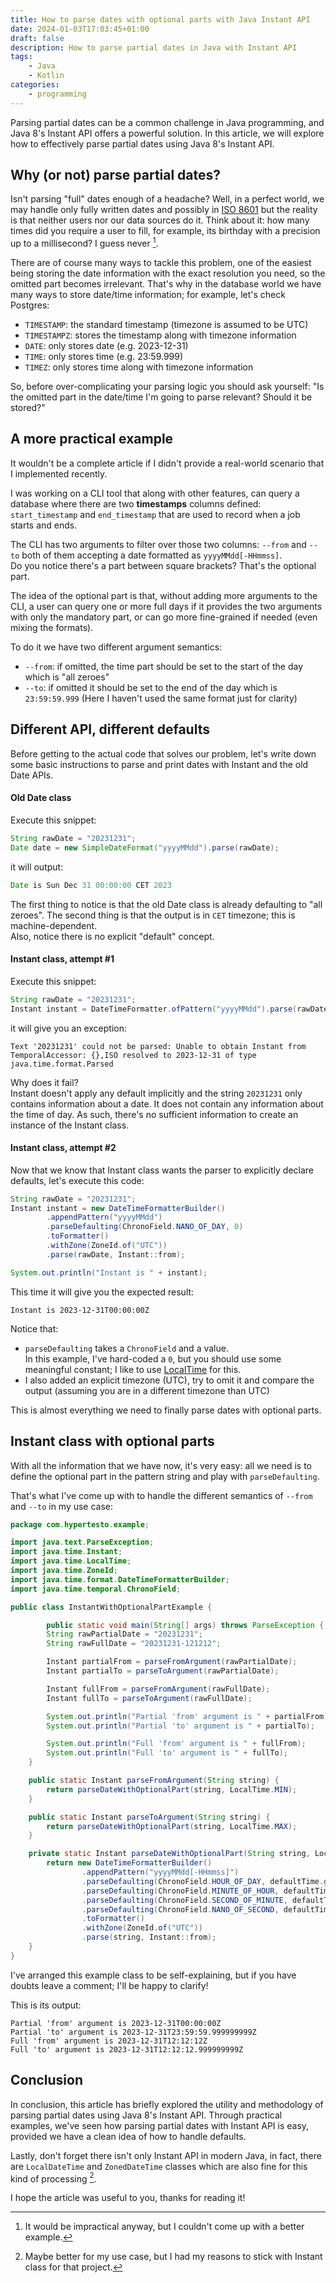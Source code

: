 ```yaml
---
title: How to parse dates with optional parts with Java Instant API
date: 2024-01-03T17:03:45+01:00
draft: false
description: How to parse partial dates in Java with Instant API
tags:
    - Java
    - Kotlin
categories:
    - programming
---
```

Parsing partial dates can be a common challenge in Java programming, and Java 8's Instant API offers a powerful solution. In this article, we will explore how to effectively parse partial dates using Java 8's Instant API.

## Why (or not) parse partial dates?
Isn't parsing "full" dates enough of a headache?
Well, in a perfect world, we may handle only fully written dates and possibly in [ISO 8601](https://it.wikipedia.org/wiki/ISO_8601) but the reality is that neither users nor our data sources do it. Think about it: how many times did you require a user to fill, for example, its birthday with a precision up to a millisecond? I guess never [^0].

There are of course many ways to tackle this problem, one of the easiest being storing the date information with the exact resolution you need, so the omitted part becomes irrelevant. That's why in the database world we have many ways to store date/time information; for example, let's check Postgres:

- `TIMESTAMP`: the standard timestamp (timezone is assumed to be UTC)
- `TIMESTAMPZ`: stores the timestamp along with timezone information
- `DATE`: only stores date (e.g. 2023-12-31)
- `TIME`: only stores time (e.g. 23:59.999)
- `TIMEZ`: only stores time along with timezone information

So, before over-complicating your parsing logic you should ask yourself: "Is the omitted part in the date/time I'm going to parse relevant? Should it be stored?"

## A more practical example
It wouldn't be a complete article if I didn't provide a real-world scenario that I implemented recently.

I was working on a CLI tool that along with other features, can query a database where there are two **timestamps** columns defined: `start_timestamp` and `end_timestamp` that are used to record when a job starts and ends.

The CLI has two arguments to filter over those two columns: `--from` and `--to` both of them accepting a date formatted as `yyyyMMdd[-HHmmss]`.  
Do you notice there's a part between square brackets? That's the optional part.

The idea of the optional part is that, without adding more arguments to the CLI, a user can query one or more full days if it provides the two arguments with only the mandatory part, or can go more fine-grained if needed (even mixing the formats).

To do it we have two different argument semantics:
- `--from`: if omitted, the time part should be set to the start of the day which is "all zeroes" 
- `--to`: if omitted it should be set to the end of the day which is `23:59:59.999` (Here I haven't used the same format just for clarity)

## Different API, different defaults
Before getting to the actual code that solves our problem, let's write down some basic instructions to parse and print dates with Instant and the old Date APIs.

#### Old Date class
Execute this snippet:
```java
String rawDate = "20231231";
Date date = new SimpleDateFormat("yyyyMMdd").parse(rawDate);
```
it will output:
```java
Date is Sun Dec 31 00:00:00 CET 2023
```
The first thing to notice is that the old Date class is already defaulting to "all zeroes". 
The second thing is that the output is in `CET` timezone; this is machine-dependent.  
Also, notice there is no explicit "default" concept.

#### Instant class, attempt #1
Execute this snippet:
```java
String rawDate = "20231231";
Instant instant = DateTimeFormatter.ofPattern("yyyyMMdd").parse(rawDate, Instant::from);
```
it will give you an exception:
```
Text '20231231' could not be parsed: Unable to obtain Instant from TemporalAccessor: {},ISO resolved to 2023-12-31 of type java.time.format.Parsed
```
Why does it fail?  
Instant doesn't apply any default implicitly and the string `20231231` only contains information about a date. It does not contain any information about the time of day. As such, there's no sufficient information to create an instance of the Instant class.

#### Instant class, attempt #2
Now that we know that Instant class wants the parser to explicitly declare defaults, let's execute this code:

```java
String rawDate = "20231231";
Instant instant = new DateTimeFormatterBuilder()
        .appendPattern("yyyyMMdd")
        .parseDefaulting(ChronoField.NANO_OF_DAY, 0)
        .toFormatter()
        .withZone(ZoneId.of("UTC"))
        .parse(rawDate, Instant::from);

System.out.println("Instant is " + instant);
```
This time it will give you the expected result:

```
Instant is 2023-12-31T00:00:00Z
```
Notice that:
- `parseDefaulting` takes a `ChronoField` and a value.  
In this example, I've hard-coded a `0`, but you should use some meaningful constant; I like to use [LocalTime](https://docs.oracle.com/javase/8/docs/api/java/time/LocalTime.html) for this.
- I also added an explicit timezone (UTC), try to omit it and compare the output (assuming you are in a different timezone than UTC)

This is almost everything we need to finally parse dates with optional parts.

## Instant class with optional parts
With all the information that we have now, it's very easy: all we need is to define the optional part in the pattern string and play with `parseDefaulting`.

That's what I've come up with to handle the different semantics of `--from` and `--to` in my use case:

```java
package com.hypertesto.example;

import java.text.ParseException;
import java.time.Instant;
import java.time.LocalTime;
import java.time.ZoneId;
import java.time.format.DateTimeFormatterBuilder;
import java.time.temporal.ChronoField;

public class InstantWithOptionalPartExample {

        public static void main(String[] args) throws ParseException {
        String rawPartialDate = "20231231";
        String rawFullDate = "20231231-121212";

        Instant partialFrom = parseFromArgument(rawPartialDate);
        Instant partialTo = parseToArgument(rawPartialDate);

        Instant fullFrom = parseFromArgument(rawFullDate);
        Instant fullTo = parseToArgument(rawFullDate);

        System.out.println("Partial 'from' argument is " + partialFrom);
        System.out.println("Partial 'to' argument is " + partialTo);

        System.out.println("Full 'from' argument is " + fullFrom);
        System.out.println("Full 'to' argument is " + fullTo);
    }

    public static Instant parseFromArgument(String string) {
        return parseDateWithOptionalPart(string, LocalTime.MIN);
    }

    public static Instant parseToArgument(String string) {
        return parseDateWithOptionalPart(string, LocalTime.MAX);
    }

    private static Instant parseDateWithOptionalPart(String string, LocalTime defaultTime) {
        return new DateTimeFormatterBuilder()
                .appendPattern("yyyyMMdd[-HHmmss]")
                .parseDefaulting(ChronoField.HOUR_OF_DAY, defaultTime.getHour())
                .parseDefaulting(ChronoField.MINUTE_OF_HOUR, defaultTime.getMinute())
                .parseDefaulting(ChronoField.SECOND_OF_MINUTE, defaultTime.getSecond())
                .parseDefaulting(ChronoField.NANO_OF_SECOND, defaultTime.getNano())
                .toFormatter()
                .withZone(ZoneId.of("UTC"))
                .parse(string, Instant::from);
    }
}
```

I've arranged this example class to be self-explaining, but if you have doubts leave a comment; I'll be happy to clarify!

This is its output:

```
Partial 'from' argument is 2023-12-31T00:00:00Z
Partial 'to' argument is 2023-12-31T23:59:59.999999999Z
Full 'from' argument is 2023-12-31T12:12:12Z
Full 'to' argument is 2023-12-31T12:12:12.999999999Z
```

## Conclusion
In conclusion, this article has briefly explored the utility and methodology of parsing partial dates using Java 8's Instant API. Through practical examples, we've seen how parsing partial dates with Instant API is easy, provided we have a clean idea of how to handle defaults. 

Lastly, don't forget there isn't only Instant API in modern Java, in fact, there are `LocalDateTime` and `ZonedDateTime` classes which are also fine for this kind of processing [^1].

I hope the article was useful to you, thanks for reading it!


[^0]: It would be impractical anyway, but I couldn't come up with a better example.
[^1]: Maybe better for my use case, but I had my reasons to stick with Instant class for that project.